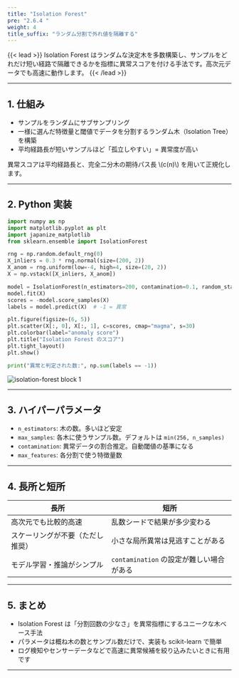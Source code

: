 ```yaml
---
title: "Isolation Forest"
pre: "2.6.4 "
weight: 4
title_suffix: "ランダム分割で外れ値を隔離する"
---
```


{{< lead >}}
Isolation Forest はランダムな決定木を多数構築し、サンプルをどれだけ短い経路で隔離できるかを指標に異常スコアを付ける手法です。高次元データでも高速に動作します。
{{< /lead >}}

---

## 1. 仕組み

- サンプルをランダムにサブサンプリング
- 一様に選んだ特徴量と閾値でデータを分割するランダム木（Isolation Tree）を構築
- 平均経路長が短いサンプルほど「孤立しやすい」= 異常度が高い

異常スコアは平均経路長と、完全二分木の期待パス長 \\(c(n)\\) を用いて正規化します。

---

## 2. Python 実装

```python
import numpy as np
import matplotlib.pyplot as plt
import japanize_matplotlib
from sklearn.ensemble import IsolationForest

rng = np.random.default_rng(0)
X_inliers = 0.3 * rng.normal(size=(200, 2))
X_anom = rng.uniform(low=-4, high=4, size=(20, 2))
X = np.vstack([X_inliers, X_anom])

model = IsolationForest(n_estimators=200, contamination=0.1, random_state=0)
model.fit(X)
scores = -model.score_samples(X)
labels = model.predict(X)  # -1 = 異常

plt.figure(figsize=(6, 5))
plt.scatter(X[:, 0], X[:, 1], c=scores, cmap="magma", s=30)
plt.colorbar(label="anomaly score")
plt.title("Isolation Forest のスコア")
plt.tight_layout()
plt.show()

print("異常と判定された数:", np.sum(labels == -1))
```

![isolation-forest block 1](/images/basic/anomaly/isolation-forest_block01.svg)

---

## 3. ハイパーパラメータ

- `n_estimators`: 木の数。多いほど安定
- `max_samples`: 各木に使うサンプル数。デフォルトは `min(256, n_samples)`
- `contamination`: 異常データの割合推定。自動閾値の基準になる
- `max_features`: 各分割で使う特徴量数

---

## 4. 長所と短所

| 長所 | 短所 |
| ---- | ---- |
| 高次元でも比較的高速 | 乱数シードで結果が多少変わる |
| スケーリングが不要（ただし推奨） | 小さな局所異常は見逃すことがある |
| モデル学習・推論がシンプル | `contamination` の設定が難しい場合がある |

---

## 5. まとめ

- Isolation Forest は「分割回数の少なさ」を異常指標にするユニークな木ベース手法
- パラメータは概ね木の数とサンプル数だけで、実装も scikit-learn で簡単
- ログ検知やセンサーデータなどで高速に異常候補を絞り込みたいときに有用です

---
